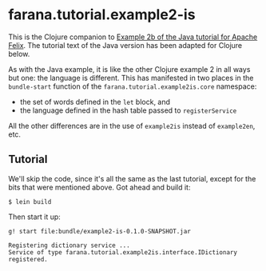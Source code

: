 # farana.tutorial.example2-is

This is the Clojure companion to [Example 2b of the Java tutorial for Apache Felix](http://felix.apache.org/documentation/tutorials-examples-and-presentations/apache-felix-osgi-tutorial/apache-felix-tutorial-example-2b.html).
The tutorial text of the Java version has been adapted for Clojure below.

As with the Java example, it is like the other Clojure example 2 in all ways
but one: the language is different. This has manifested in two places in the
`bundle-start` function of the `farana.tutorial.example2is.core` namespace:

* the set of words defined in the `let` block, and
* the language defined in the hash table passed to `registerService`

All the other differences are in the use of `example2is` instead of
`example2en`, etc.


## Tutorial

We'll skip the code, since it's all the same as the last tutorial, except for
the bits that were mentioned above. Got ahead and build it:

```
$ lein build
```

Then start it up:

```
g! start file:bundle/example2-is-0.1.0-SNAPSHOT.jar
```
```
Registering dictionary service ...
Service of type farana.tutorial.example2is.interface.IDictionary registered.
```

